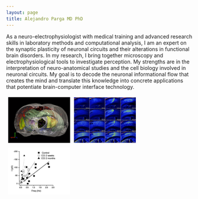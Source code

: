 ```yaml
---
layout: page
title: Alejandro Parga MD PhD
---
```


As a neuro-electrophysiologist with medical training and advanced research skills in laboratory methods and
computational analysis, I am an expert on the synaptic plasticity of neuronal circuits and their alterations in
functional brain disorders. In my research, I bring together microscopy and electrophysiological tools to
investigate perception. My strengths are in the interpretation of neuro-anatomical studies and the cell biology
involved in neuronal circuits. My goal is to decode the neuronal informational flow that creates the mind and
translate this knowledge into concrete applications that potentiate brain-computer interface technology.

<!--
<div class="w3-row-padding">
  <div class="w3-col s4">
    <a href="/pages/project1.html">
      <img src="/content/images/p1.png" class="img-responsive w3-hover-opacity" style="max-width:80%;height:auto;">
      <div class="w3-display-bottomleft w3-container w3-padding-16 w3-black">
        Tracing Neuronal Circuits
      </div>
    </a>
  </div>
  <div class="w3-col s4">
    <a href="/pages/project2.html">
      <img src="/content/images/p2.png" class="img-responsive w3-hover-opacity" style="max-width:80%;height:auto;">
    </a>
  </div>
  <div class="w3-col s4">
    <a href="/pages/project3.html">
      <img src="/content/images/p3.png" class="img-responsive w3-hover-opacity" style="max-width:80%;height:auto;">
    </a>
  </div>
</div>
-->

<div class="row"> 
  <div class="column">
    <a href="/pages/project1.html" title="Tracing Neuronal Circuits">
      <img src="/content/images/p1.png" class="img-responsive w3-hover-opacity" style="max-width:100%;height:auto;">
    </a>
    </div>
  <div class="column">
    <a href="/pages/project2.html" title="Cortical Spreading Depression">
      <img src="/content/images/p2.png" class="img-responsive w3-hover-opacity" style="max-width:100%;height:auto;">
    </a>
    </div> 
  <div class="column">
    <a href="/pages/project3.html" title="Neurogenesis and Tonic Inhibition">
      <img src="/content/images/p3.png" class="img-responsive w3-hover-opacity" style="max-width:100%;height:auto;">
    </a>
    </div>
</div>

<style>
  /* Three image containers (use 25% for four, and 50% for two, etc) */
.column {
  float: left;
  width: 33.33%;
  padding: 5px;
}

/* Clear floats after image containers */
.row::after {
  content: "";
  clear: both;
  display: table;
}

@media screen and (max-width: 500px) {
  .column {
    width: 100%;
  }
}
</style>

<!--
<div class="row"> 
  <div class="column">
    <a href="/pages/project1.html">
      <img src="/content/images/p1.png" class="img-responsive w3-hover-opacity" style="max-width:100%;height:auto;">
    </a>
    </div>
  <div class="column">
    <a href="/pages/project2.html">
      <img src="/content/images/p2.png" class="img-responsive w3-hover-opacity" style="max-width:100%;height:auto;">
    </a>
    </div> 
  <div class="column">
    <a href="/pages/project3.html">
      <img src="/content/images/p3.png" class="img-responsive w3-hover-opacity" style="max-width:100%;height:auto;">
    </a>
    </div>
</div>

-->
